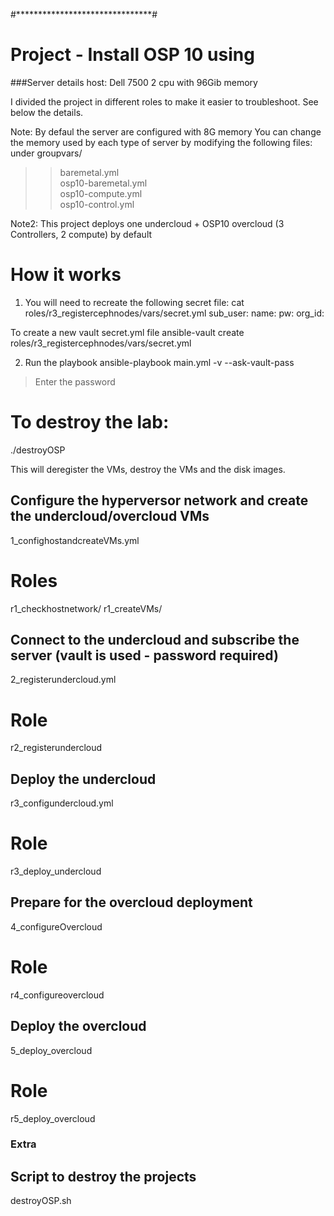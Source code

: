 #*******************************#
# Project - Install OSP 10 using #
###Server details
host: Dell 7500 2 cpu with 96Gib memory

I divided the project in different roles to make it easier to troubleshoot.
See below the details.

Note: By defaul the server are configured with 8G memory
You can change the memory used by each type of server by modifying the following files:
under groupvars/
>>baremetal.yml  
>>osp10-baremetal.yml  
>>osp10-compute.yml  
>>osp10-control.yml

Note2: This project deploys one undercloud + OSP10 overcloud (3 Controllers, 2 compute) by default

# How it works
1) You will need to recreate the following secret file:
cat roles/r3_registercephnodes/vars/secret.yml
  sub_user:
  name: <rhn-support-kerberos>
  pw: <Portal credentials>
  org_id: <Org id>

To create a new vault secret.yml file
ansible-vault create roles/r3_registercephnodes/vars/secret.yml

2) Run the playbook
ansible-playbook main.yml -v --ask-vault-pass
>Enter the password

# To destroy the lab:
 ./destroyOSP

This will deregister the VMs, destroy the VMs and the disk images.

## Configure the hyperversor network and create the undercloud/overcloud VMs
1_confighostandcreateVMs.yml 
# Roles
  r1_checkhostnetwork/ 
  r1_createVMs/        
## Connect to the undercloud and subscribe the server (vault is used - password required) 
2_registerundercloud.yml      
# Role
  r2_registerundercloud
## Deploy the undercloud
  r3_configundercloud.yml  
# Role
  r3_deploy_undercloud 
## Prepare for the overcloud deployment
4_configureOvercloud
# Role
  r4_configureovercloud
## Deploy the overcloud
5_deploy_overcloud  
# Role
  r5_deploy_overcloud
### Extra
## Script to destroy the projects
destroyOSP.sh  

